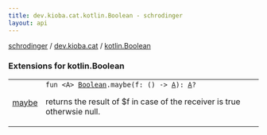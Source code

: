 ```yaml
---
title: dev.kioba.cat.kotlin.Boolean - schrodinger
layout: api
---
```


<div class='api-docs-breadcrumbs'><a href="../../index.html">schrodinger</a> / <a href="../index.html">dev.kioba.cat</a> / <a href="./index.html">kotlin.Boolean</a></div>

### Extensions for kotlin.Boolean

<table class="api-docs-table">
<tbody>
<tr>
<td markdown="1">

<a href="maybe.html">maybe</a>


</td>
<td markdown="1">
<div class="signature"><code><span class="keyword">fun </span><span class="symbol">&lt;</span><span class="identifier">A</span><span class="symbol">&gt;</span> <a href="https://kotlinlang.org/api/latest/jvm/stdlib/kotlin/-boolean/index.html"><span class="identifier">Boolean</span></a><span class="symbol">.</span><span class="identifier">maybe</span><span class="symbol">(</span><span class="parameterName" id="dev.kioba.cat$maybe(kotlin.Boolean, kotlin.Function0((dev.kioba.cat.maybe.A)))/f">f</span><span class="symbol">:</span>&nbsp;<span class="symbol">(</span><span class="symbol">)</span>&nbsp;<span class="symbol">-&gt;</span>&nbsp;<a href="maybe.html#A"><span class="identifier">A</span></a><span class="symbol">)</span><span class="symbol">: </span><a href="maybe.html#A"><span class="identifier">A</span></a><span class="symbol">?</span></code></div>

returns the result of $f in case of the receiver is true otherwsie null.


</td>
</tr>
</tbody>
</table>
